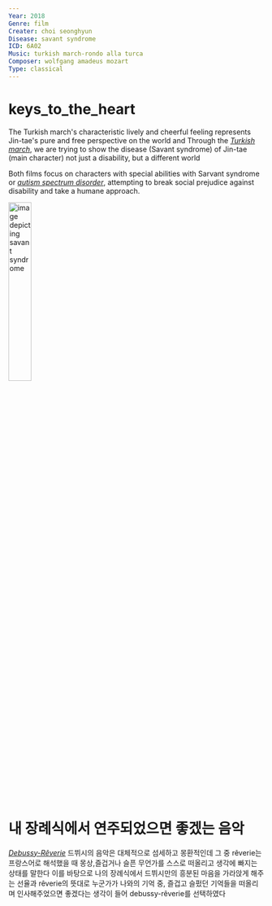 ```yaml
---
Year: 2018
Genre: film
Creater: choi seonghyun
Disease: savant syndrome 
ICD: 6A02
Music: turkish march-rondo alla turca
Composer: wolfgang amadeus mozart
Type: classical
---
```


# keys_to_the_heart

The Turkish march's characteristic lively and cheerful feeling represents Jin-tae's pure and free perspective on the world and Through the [*Turkish march*](https://youtu.be/HMjQygwPI1c?si=bVuEghC8X-LSoMZr), we are trying to show the disease (Savant syndrome) of Jin-tae (main character) not just a disability, but a different world

Both films focus on characters with special abilities with Sarvant syndrome or [*autism spectrum disorder*](ahn_ire.md), attempting to break social prejudice against disability and take a humane approach.

<img src="./lee_jehwan_img.png.WEBP" alt="image depicting savant syndrome" style="width:30%;" />

# 내 장례식에서 연주되었으면 좋겠는 음악
[*Debussy-Rêverie*](https://youtu.be/QRjllL-MP0U?si=1cl64QulNgNcJmKn)
드뷔시의 음악은 대체적으로 섬세하고 몽환적인데 그 중 rêverie는 프랑스어로 해석했을 때 몽상,즐겁거나 슬픈 무언가를 스스로 떠올리고 생각에 빠지는 상태를 말한다 이를 바탕으로 나의 장례식에서 드뷔시만의 흥분된 마음을 가라앉게 해주는 선율과 rêverie의 뜻대로 누군가가 나와의 기억 중, 즐겁고 슬펐던 기억들을 떠올리며 인사해주었으면 좋겠다는 생각이 들어 debussy-rêverie를 선택하였다
